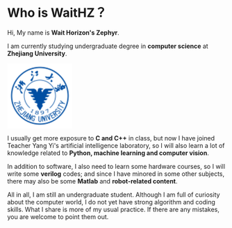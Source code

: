 # Who is WaitHZ？

Hi, My name is **Wait Horizon's Zephyr**. 

I am currently studying undergraduate degree in **computer science** at **Zhejiang University**.


<img src="./fig/zju.png" width = "150" height = "150" alt="zju" align=center />

I usually get more exposure to **C and C++** in class, but now I have joined Teacher Yang Yi's artificial intelligence laboratory, so I will also learn a lot of knowledge related to **Python, machine learning and computer vision**.

In addition to software, I also need to learn some hardware courses, so I will write some **verilog** codes; and since I have minored in some other subjects, there may also be some **Matlab** and **robot-related content**.

All in all, I am still an undergraduate student. Although I am full of curiosity about the computer world, I do not yet have strong algorithm and coding skills. What I share is more of my usual practice. If there are any mistakes, you are welcome to point them out.
